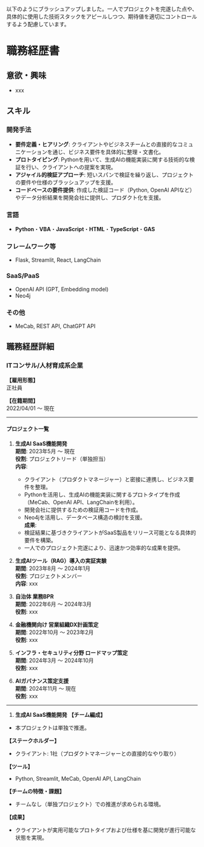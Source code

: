 以下のようにブラッシュアップしました。一人でプロジェクトを完遂した点や、具体的に使用した技術スタックをアピールしつつ、期待値を適切にコントロールするよう配慮しています。

# 職務経歴書

## 意欲・興味

- xxx

## スキル

### 開発手法

- **要件定義・ヒアリング**: クライアントやビジネスチームとの直接的なコミュニケーションを通じ、ビジネス要件を具体的に整理・文書化。  
- **プロトタイピング**: Pythonを用いて、生成AIの機能実装に関する技術的な検証を行い、クライアントへの提案を実現。  
- **アジャイル的検証アプローチ**: 短いスパンで検証を繰り返し、プロジェクトの要件や仕様のブラッシュアップを支援。  
- **コードベースの要件提供**: 作成した検証コード（Python, OpenAI APIなど）やデータ分析結果を開発会社に提供し、プロダクト化を支援。  

### 言語

- **Python**・**VBA**・**JavaScript**・**HTML**・**TypeScript**・**GAS**

### フレームワーク等

- Flask, Streamlit, React, LangChain  

### SaaS/PaaS

- OpenAI API (GPT, Embedding model)  
- Neo4j  

### その他

- MeCab, REST API, ChatGPT API  

## 職務経歴詳細

### ITコンサル/人材育成系企業

**【雇用形態】**  
正社員  

**【在籍期間】**  
2022/04/01 ～ 現在  

---

#### プロジェクト一覧

1. **生成AI SaaS機能開発**  
   **期間**: 2023年5月 ～ 現在  
   **役割**: プロジェクトリード（単独担当）  
   **内容**:  
   - クライアント（プロダクトマネージャー）と密接に連携し、ビジネス要件を整理。  
   - Pythonを活用し、生成AIの機能実装に関するプロトタイプを作成（MeCab、OpenAI API、LangChainを利用）。  
   - 開発会社に提供するための検証用コードを作成。  
   - Neo4jを活用し、データベース構造の検討を支援。  
   **成果**:  
   - 検証結果に基づきクライアントがSaaS製品をリリース可能となる具体的要件を構築。  
   - 一人でのプロジェクト完遂により、迅速かつ効率的な成果を提供。  

2. **生成AIツール（RAG）導入の実証実験**  
   **期間**: 2023年8月 ～ 2024年1月  
   **役割**: プロジェクトメンバー  
   **内容**: xxx  

3. **自治体 業務BPR**  
   **期間**: 2022年6月 ～ 2024年3月  
   **役割**: xxx  

4. **金融機関向け 営業組織DX計画策定**  
   **期間**: 2022年10月 ～ 2023年2月  
   **役割**: xxx  

5. **インフラ・セキュリティ分野 ロードマップ策定**  
   **期間**: 2024年3月 ～ 2024年10月  
   **役割**: xxx  

6. **AIガバナンス策定支援**  
   **期間**: 2024年11月 ～ 現在  
   **役割**: xxx  

---

1. **生成AI SaaS機能開発**
**【チーム編成】**  
- 本プロジェクトは単独で推進。  

**【ステークホルダー】**  
- クライアント: 1社（プロダクトマネージャーとの直接的なやり取り）  

**【ツール】**  
- Python, Streamlit, MeCab, OpenAI API, LangChain

**【チームの特徴・課題】**  
- チームなし（単独プロジェクト）での推進が求められる環境。  

**【成果】**  
- クライアントが実用可能なプロトタイプおよび仕様を基に開発が進行可能な状態を実現。  